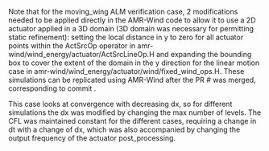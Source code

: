 Note that for the moving_wing ALM verification case, 2 modifications needed to be applied directly in the AMR-Wind code to allow it to use a 2D actuator applied in a 3D domain (3D domain was necessary for permitting static refinement): setting the local distance in y to zero for all actuator points within the ActSrcOp operator in amr-wind/wind_energy/actuator/ActSrcLineOp.H and expanding the bounding box to cover the extent of the domain in the y direction for the linear motion case in amr-wind/wind_energy/actuator/wind/fixed_wind_ops.H. These simulations can be replicated using AMR-Wind after the PR # was merged, corresponding to commit <hash>.

This case looks at convergence with decreasing dx, so for different simulations the dx was modified by changing the max number of levels. The CFL was maintained constant for the different cases, requiring a change in dt with a change of dx, which was also accompanied by changing the output frequency of the actuator post_processing.